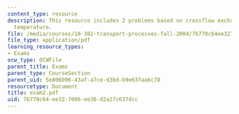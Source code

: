 ```yaml
---
content_type: resource
description: This resource includes 2 problems based on crossflow exchanger, and air
  temperature.
file: /media/courses/10-302-transport-processes-fall-2004/7b770c64ee327086ee36d2a27c637dcc_exam2.pdf
file_type: application/pdf
learning_resource_types:
- Exams
ocw_type: OCWFile
parent_title: Exams
parent_type: CourseSection
parent_uid: 5e806096-43af-a7ce-d3bd-b9e63faabc78
resourcetype: Document
title: exam2.pdf
uid: 7b770c64-ee32-7086-ee36-d2a27c637dcc
---
```

